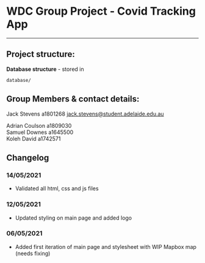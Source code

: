 # WDC Group Project - Covid Tracking App

---

## Project structure:

**Database structure** - stored in
```
database/
```

## Group Members & contact details:

Jack Stevens a1801268
jack.stevens@student.adelaide.edu.au

Adrian Coulson a1809030  
Samuel Downes a1645500  
Koleh David a1742571  


## Changelog
### 14/05/2021
- Validated all html, css and js files

### 12/05/2021
- Updated styling on main page and added logo

### 06/05/2021
- Added first iteration of main page and stylesheet with WIP Mapbox map (needs fixing)
